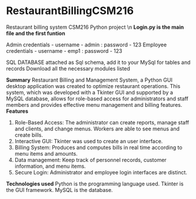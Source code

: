 # RestaurantBillingCSM216
Restaurant billing system CSM216 Python project \n
**Login.py is the main file and the first funtion**

Admin credentials - username - admin : password - 123
Employee credentials - username - emp1 : password - 123

SQL DATABASE attached as Sql schema, add it to your MySql for tables and records
Download all the necessary modules listed

**Summary**
Restaurant Billing and Management System, a Python GUI desktop application was created to optimize restaurant operations. This system, which was developed with a Tkinter GUI and supported by a MySQL database, allows for role-based access for administrators and staff members and provides effective menu management and billing features.
**Features**
1. Role-Based Access: The administrator can create reports, manage staff and clients, and change menus. Workers are able to see menus and create bills.
2. Interactive GUI: Tkinter was used to create an user interface.
3. Billing System: Produces and computes bills in real time according to menu items and amounts.
4. Data management: Keep track of personnel records, customer information, and menu items.
5. Secure Login: Administrator and employee login interfaces are distinct.


**Technologies used**
Python is the programming language used.
Tkinter is the GUI framework.
MySQL is the database.
